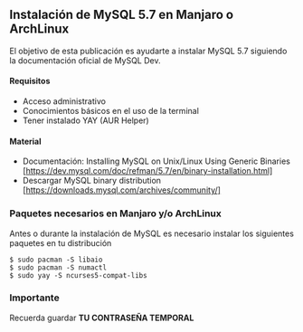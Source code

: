 ## Instalación de MySQL 5.7 en Manjaro o ArchLinux

El objetivo de esta publicación es ayudarte a instalar MySQL 5.7 siguiendo la documentación oficial de MySQL Dev.

#### Requisitos

- Acceso administrativo
- Conocimientos básicos en el uso de la terminal
- Tener instalado YAY (AUR Helper)

#### Material 

- Documentación: Installing MySQL on Unix/Linux Using Generic Binaries [https://dev.mysql.com/doc/refman/5.7/en/binary-installation.html]
- Descargar MySQL binary distribution [https://downloads.mysql.com/archives/community/]

### Paquetes necesarios en Manjaro y/o ArchLinux

Antes o durante la instalación de MySQL es necesario instalar los siguientes paquetes en tu distribución

```
$ sudo pacman -S libaio
$ sudo pacman -S numactl
$ sudo yay -S ncurses5-compat-libs
```

### Importante

Recuerda guardar **TU CONTRASEÑA TEMPORAL**
